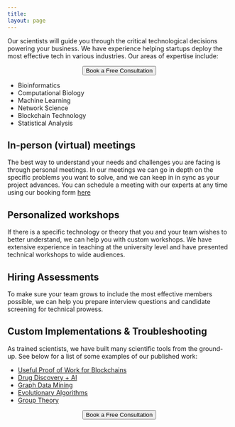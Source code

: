 ```yaml
---
title:
layout: page 
---
```


<head>
<script src="https://ajax.googleapis.com/ajax/libs/jquery/3.2.1/jquery.min.js"></script>
</head>


<!--<script>-->
<!--$("#test p").delay(10).animate({ opacity: 1  }, 700);-->
<!--</script>-->

<p> Our scientists will guide you through the critical technological decisions powering your business. We have experience helping startups deploy the most effective tech in various industries. Our areas of expertise include:
</p>

<div style="text-align:center"><button onclick="window.location.href='https://ozeki.io/book/';">Book a Free Consultation </button></div>

* Bioinformatics    
* Computational Biology 
* Machine Learning 
* Network Science
* Blockchain Technology
* Statistical Analysis 

## In-person (virtual) meetings

The best way to understand your needs and challenges you are facing is through personal meetings.
In our meetings we can go in depth on the specific problems you want to solve, and we can keep in in sync as your project advances. 
You can schedule a meeting with our experts at any time using our booking form [here](https://ozeki-meetings.youcanbookme.me)



## Personalized workshops

If there is a specific technology or theory that you and your team wishes to better understand, we can help you with custom workshops. 
We have extensive experience in teaching at the university level and have presented technical workshops to wide audiences.

## Hiring Assessments

To make sure your team grows to include the most effective members possible, we can help you prepare interview questions and candidate screening for technical prowess.

## Custom Implementations & Troubleshooting 

As trained scientists, we have built many scientific tools from the ground-up. 
See below for a list of some examples of our published work:

* [Useful Proof of Work for Blockchains](http://ledger.pitt.edu/ojs/ledger/article/view/194)
* [Drug Discovery + AI](https://github.com/cgoliver/RNAmigos)
* [Graph Data Mining](https://github.com/cgoliver/RNAmigos)
* [Evolutionary Algorithms](https://github.com/cgoliver/mateRNAl)
* [Group Theory](https://github.com/pphili/group-theory-projections)


<div style="text-align:center"><button onclick="window.location.href='https://ozeki.io/book/';">Book a Free Consultation </button></div>

